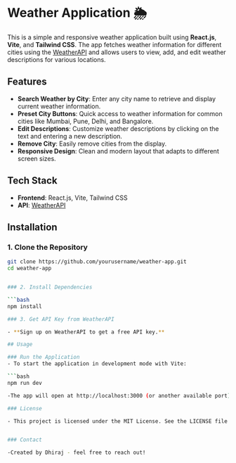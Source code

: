 # Weather Application 🌦️

This is a simple and responsive weather application built using **React.js**, **Vite**, and **Tailwind CSS**. The app fetches weather information for different cities using the [WeatherAPI](https://www.weatherapi.com/) and allows users to view, add, and edit weather descriptions for various locations.

## Features

- **Search Weather by City**: Enter any city name to retrieve and display current weather information.
- **Preset City Buttons**: Quick access to weather information for common cities like Mumbai, Pune, Delhi, and Bangalore.
- **Edit Descriptions**: Customize weather descriptions by clicking on the text and entering a new description.
- **Remove City**: Easily remove cities from the display.
- **Responsive Design**: Clean and modern layout that adapts to different screen sizes.

## Tech Stack

- **Frontend**: React.js, Vite, Tailwind CSS
- **API**: [WeatherAPI](https://www.weatherapi.com/)

## Installation

### 1. Clone the Repository

```bash
git clone https://github.com/yourusername/weather-app.git
cd weather-app


### 2. Install Dependencies

```bash 
npm install

### 3. Get API Key from WeatherAPI

- **Sign up on WeatherAPI to get a free API key.**

## Usage

### Run the Application
- To start the application in development mode with Vite:

```bash
npm run dev 

-The app will open at http://localhost:3000 (or another available port) in your default browser.

### License

- This project is licensed under the MIT License. See the LICENSE file for more details.


### Contact

-Created by Dhiraj - feel free to reach out!

